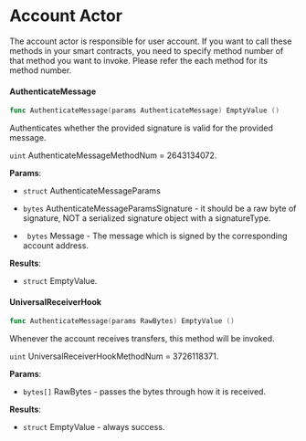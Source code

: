 # Account Actor

The account actor is responsible for user account. If you want to call these methods in your smart  contracts, you need to specify method number of that method you want to invoke. Please refer the each method for its method number.

#### **AuthenticateMessage**

```go
func AuthenticateMessage(params AuthenticateMessage) EmptyValue ()
```

Authenticates whether the provided signature is valid for the provided message. 

`uint` AuthenticateMessageMethodNum = 2643134072.

**Params**:

+  `struct` AuthenticateMessageParams

  + `bytes` AuthenticateMessageParamsSignature - it should be a raw byte of signature, NOT a serialized signature object with a signatureType.

  + ` bytes` Message -  The message which is signed by the corresponding account address.

**Results**:

+  `struct` EmptyValue.

#### **UniversalReceiverHook** 

```go
func AuthenticateMessage(params RawBytes) EmptyValue ()
```

Whenever the account receives transfers, this method will be invoked.

`uint`  UniversalReceiverHookMethodNum = 3726118371.

**Params**:

+ `bytes[]` RawBytes - passes the bytes through how it is received.

**Results**:

+ `struct` EmptyValue - always success.
